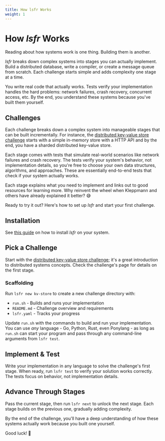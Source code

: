 ```yaml
---
title: How lsfr Works
weight: 1
---
```


# How _lsfr_ Works

Reading about how systems work is one thing. Building them is another.

_lsfr_ breaks down complex systems into stages you can actually implement. Build a distributed database, write a compiler, or create a message queue from scratch. Each challenge starts simple and adds complexity one stage at a time.

You write real code that actually works. Tests verify your implementation handles the hard problems: network failures, crash recovery, concurrent access, etc. By the end, you understand these systems because you've built them yourself.

## Challenges

Each challenge breaks down a complex system into manageable stages that can be built incrementally. For instance, the [distributed key-value store challenge](/kv-store) starts with a simple in-memory store with a HTTP API and by the end, you have a sharded distributed key-value store.

Each stage comes with tests that simulate real-world scenarios like network failures and crash recovery. The tests verify your system's behavior, not implementation details, so you're free to choose your own data structures, algorithms, and approaches. These are essentially end-to-end tests that check if your system actually works.

Each stage explains what you need to implement and links out to good resources for learning more. Why reinvent the wheel when Kleppmann and others have already explained it better? 😅

Ready to try it out? Here's how to set up _lsfr_ and start your first challenge.

## Installation

See [this guide](/guides/cli/#installation) on how to install _lsfr_ on your system.

## Pick a Challenge

Start with the [distributed key-value store challenge](/kv-store); it's a great introduction to distributed systems concepts. Check the challenge's page for details on the first stage.

### Scaffolding

Run `lsfr new kv-store` to create a new challenge directory with:

- `run.sh` - Builds and runs your implementation
- `README.md` - Challenge overview and requirements
- `lsfr.yaml` - Tracks your progress

Update `run.sh` with the commands to build and run your implementation. You can use _any_ language - Go, Python, Rust, even Ponylang - as long as `run.sh` can start your program and pass through any command-line arguments from `lsfr test`.

## Implement & Test

Write your implementation in any language to solve the challenge's first stage. When ready, run `lsfr test` to verify your solution works correctly. The tests focus on behavior, not implementation details.

## Advance Through Stages

Pass the current stage, then run `lsfr next` to unlock the next stage. Each stage builds on the previous one, gradually adding complexity.

By the end of the challenge, you'll have a deep understanding of how these systems actually work because you built one yourself.

Good luck! 🚀
